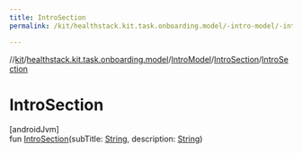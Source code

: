 ```yaml
---
title: IntroSection
permalink: /kit/healthstack.kit.task.onboarding.model/-intro-model/-intro-section/-intro-section.html

---
```

//[kit](/kit.html)/[healthstack.kit.task.onboarding.model](../../index.html)/[IntroModel](../index.html)/[IntroSection](index.html)/[IntroSection](-intro-section.html)



# IntroSection



[androidJvm]\
fun [IntroSection](-intro-section.html)(subTitle: [String](https://kotlinlang.org/api/latest/jvm/stdlib/kotlin/-string/index.html), description: [String](https://kotlinlang.org/api/latest/jvm/stdlib/kotlin/-string/index.html))




